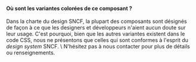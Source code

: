 #### Où sont les variantes colorées de ce composant ?

Dans la charte du design SNCF, la plupart des composants sont désignés de façon à ce que les designers et développeurs n'aient aucun doute sur leur usage. C'est pourquoi, bien que les autres variantes existent dans le code CSS, nous ne présentons que celles qui sont conformes à l'esprit du _design system_ SNCF. \\
N'hésitez pas à nous contacter pour plus de détails ou renseignements.
